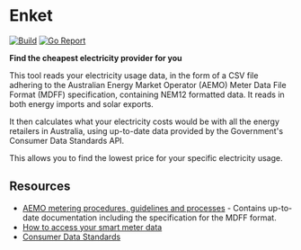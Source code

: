 # Enket
[![Build](https://github.com/georgesolomos/enket/actions/workflows/go.yml/badge.svg)](https://github.com/georgesolomos/enket/actions/workflows/go.yml)
[![Go Report](https://goreportcard.com/badge/github.com/georgesolomos/enket)](https://goreportcard.com/report/github.com/georgesolomos/enket)


**Find the cheapest electricity provider for you**

This tool reads your electricity usage data, in the form of a CSV file adhering to the
Australian Energy Market Operator (AEMO) Meter Data File Format (MDFF) specification, containing
NEM12 formatted data. It reads in both energy imports and solar exports.

It then calculates what your electricity costs would be with all the energy retailers in Australia,
using up-to-date data provided by the Government's Consumer Data Standards API.

This allows you to find the lowest price for your specific electricity usage.

## Resources
- [AEMO metering procedures, guidelines and processes](https://aemo.com.au/energy-systems/electricity/national-electricity-market-nem/market-operations/retail-and-metering/metering-procedures-guidelines-and-processes) - Contains up-to-date documentation including the specification for the MDFF format.
- [How to access your smart meter data](https://support.solarquotes.com.au/hc/en-us/articles/360001312176-How-to-access-your-smart-meter-data-)
- [Consumer Data Standards](https://consumerdatastandardsaustralia.github.io/standards)